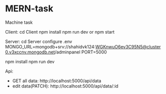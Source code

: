 # MERN-task
Machine task

Client:
   cd Client
   npm install
   npm run dev  or npm start

Server:
  cd Server
  configure .env     
  MONGO_URL=mongodb+srv://shahidvk124:WGKnwuO6ev3C95N5@cluster0.v3xccnv.mongodb.net/adminpanel
  PORT=5000

npm install 
npm run dev



Api:

- GET all data: http://localhost:5000/api/data
- edit data(PATCH): http://localhost:5000/api/data/:id

